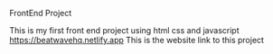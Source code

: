 FrontEnd Project

This is my first front end project using html css and javascript
https://beatwavehq.netlify.app
This is the website link to this project


